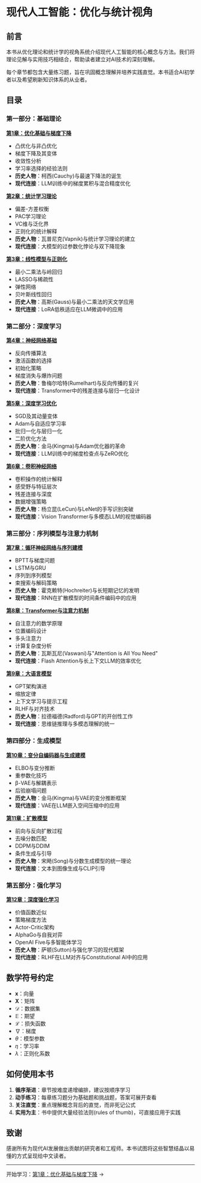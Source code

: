 # 现代人工智能：优化与统计视角

## 前言

本书从优化理论和统计学的视角系统介绍现代人工智能的核心概念与方法。我们将理论见解与实用技巧相结合，帮助读者建立对AI技术的深刻理解。

每个章节都包含大量练习题，旨在巩固概念理解并培养实践直觉。本书适合AI初学者以及希望刷新知识体系的从业者。

## 目录

### 第一部分：基础理论

**[第1章：优化基础与梯度下降](chapter1.md)**
- 凸优化与非凸优化
- 梯度下降及其变体
- 收敛性分析
- 学习率选择的经验法则
- **历史人物**：柯西(Cauchy)与最速下降法的诞生
- **现代连接**：LLM训练中的梯度累积与混合精度优化

**[第2章：统计学习理论](chapter2.md)**
- 偏差-方差权衡
- PAC学习理论
- VC维与泛化界
- 正则化的统计解释
- **历史人物**：瓦普尼克(Vapnik)与统计学习理论的建立
- **现代连接**：大模型的过参数化悖论与双下降现象

**[第3章：线性模型与正则化](chapter3.md)**
- 最小二乘法与岭回归
- LASSO与稀疏性
- 弹性网络
- 贝叶斯线性回归
- **历史人物**：高斯(Gauss)与最小二乘法的天文学应用
- **现代连接**：LoRA低秩适应在LLM微调中的应用

### 第二部分：深度学习

**[第4章：神经网络基础](chapter4.md)**
- 反向传播算法
- 激活函数的选择
- 初始化策略
- 梯度消失与爆炸问题
- **历史人物**：鲁梅尔哈特(Rumelhart)与反向传播的复兴
- **现代连接**：Transformer中的残差连接与层归一化设计

**[第5章：深度学习优化](chapter5.md)**
- SGD及其动量变体
- Adam与自适应学习率
- 批归一化与层归一化
- 二阶优化方法
- **历史人物**：金马(Kingma)与Adam优化器的革命
- **现代连接**：LLM训练中的梯度检查点与ZeRO优化

**[第6章：卷积神经网络](chapter6.md)**
- 卷积操作的统计解释
- 感受野与特征层次
- 残差连接与深度
- 数据增强策略
- **历史人物**：杨立昆(LeCun)与LeNet的手写识别突破
- **现代连接**：Vision Transformer与多模态LLM的视觉编码器

### 第三部分：序列模型与注意力机制

**[第7章：循环神经网络与序列建模](chapter7.md)**
- BPTT与梯度问题
- LSTM与GRU
- 序列到序列模型
- 束搜索与解码策略
- **历史人物**：霍克赖特(Hochreiter)与长短期记忆的发明
- **现代连接**：RNN在扩散模型的时间条件编码中的应用

**[第8章：Transformer与注意力机制](chapter8.md)**
- 自注意力的数学原理
- 位置编码设计
- 多头注意力
- 计算复杂度分析
- **历史人物**：瓦斯瓦尼(Vaswani)与"Attention is All You Need"
- **现代连接**：Flash Attention与长上下文LLM的效率优化

**[第9章：大语言模型](chapter9.md)**
- GPT架构演进
- 缩放定律
- 上下文学习与提示工程
- RLHF与对齐技术
- **历史人物**：拉德福德(Radford)与GPT的开创性工作
- **现代连接**：思维链推理与多模态理解的统一

### 第四部分：生成模型

**[第10章：变分自编码器与生成建模](chapter10.md)**
- ELBO与变分推断
- 重参数化技巧
- β-VAE与解耦表示
- 后验崩塌问题
- **历史人物**：金马(Kingma)与VAE的变分推断框架
- **现代连接**：VAE在LLM嵌入空间压缩中的应用

**[第11章：扩散模型](chapter11.md)**
- 前向与反向扩散过程
- 去噪分数匹配
- DDPM与DDIM
- 条件生成与引导
- **历史人物**：宋飏(Song)与分数生成模型的统一理论
- **现代连接**：文本到图像生成与CLIP引导

### 第五部分：强化学习

**[第12章：深度强化学习](chapter12.md)**
- 价值函数近似
- 策略梯度方法
- Actor-Critic架构
- AlphaGo与自我对弈
- OpenAI Five与多智能体学习
- **历史人物**：萨顿(Sutton)与强化学习的现代框架
- **现代连接**：RLHF在LLM对齐与Constitutional AI中的应用

## 数学符号约定

- $\mathbf{x}$：向量
- $\mathbf{X}$：矩阵
- $\mathcal{D}$：数据集
- $\mathbb{E}$：期望
- $\mathcal{L}$：损失函数
- $\nabla$：梯度
- $\theta$：模型参数
- $\eta$：学习率
- $\lambda$：正则化系数

## 如何使用本书

1. **循序渐进**：章节按难度递增编排，建议按顺序学习
2. **动手练习**：每章练习题分为基础题和挑战题，答案可展开查看
3. **关注直觉**：重点理解概念背后的直觉，而非死记公式
4. **实用为主**：书中提供大量经验法则(rules of thumb)，可直接应用于实践

## 致谢

感谢所有为现代AI发展做出贡献的研究者和工程师。本书试图将这些智慧结晶以易懂的方式呈现给中文读者。

---

开始学习：[第1章：优化基础与梯度下降](chapter1.md) →